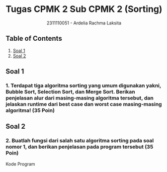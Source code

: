 # <h1 align="center">Tugas CPMK 2 Sub CPMK 2 (Sorting)</h1>
<p align="center">2311110051 - Ardelia Rachma Laksita</p>

## Table of Contents
1. [Soal 1](#soal-1)
2. [Soal 2](#soal-2)

## Soal 1
### 1. Terdapat tiga algoritma sorting yang umum digunakan yakni, Bubble Sort, Selection Sort, dan Merge Sort. Berikan penjelasan alur dari masing-masing algoritma tersebut, dan jelaskan runtime dari best case dan worst case masing-masing algoritma! (35 Poin)

## Soal 2
### 2. Buatlah fungsi dari salah satu algoritma sorting pada soal nomor 1, dan berikan penjelasan pada program tersebut (35 Poin)
Kode Program

```C++

```


